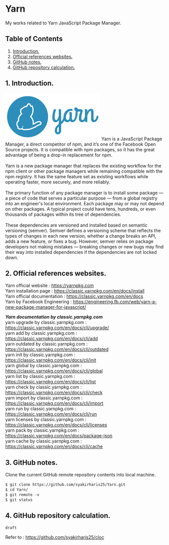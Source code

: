 # Yarn
My works related to Yarn JavaScript Package Manager.

## Table of Contents
1. [Introduction.](#introduction)
2. [Official references websites.](#references)
3. [GitHub notes.](#github)
4. [GitHub repository calculation.](#calculation)

<a name="introduction"></a>
## 1. Introduction.
<img src="yarn.jpg" height="150"> 
Yarn is a JavaScript Package Manager, a direct competitor of npm, and it’s one of the Facebook Open Source projects. It is compatible with npm packages, so it has the great advantage of being a drop-in replacement for npm.
<br /><br />
Yarn is a new package manager that replaces the existing workflow for the npm client or other package managers while remaining compatible with the npm registry. It has the same feature set as existing workflows while operating faster, more securely, and more reliably.
<br /><br />
The primary function of any package manager is to install some package — a piece of code that serves a particular purpose — from a global registry into an engineer's local environment. Each package may or may not depend on other packages. A typical project could have tens, hundreds, or even thousands of packages within its tree of dependencies.
<br /><br />
These dependencies are versioned and installed based on semantic versioning (semver). Semver defines a versioning scheme that reflects the types of changes in each new version, whether a change breaks an API, adds a new feature, or fixes a bug. However, semver relies on package developers not making mistakes — breaking changes or new bugs may find their way into installed dependencies if the dependencies are not locked down.

<a name="references"></a>
## 2. Official references websites. <br />
Yarn official website : https://yarnpkg.com <br />
Yarn installation page : https://classic.yarnpkg.com/en/docs/install <br />
Yarn official documentation : https://classic.yarnpkg.com/en/docs <br />
Yarn by Facebook Engineering : https://engineering.fb.com/web/yarn-a-new-package-manager-for-javascript/ <br />

**_Yarn documentation by classic.yarnpkg.com_** <br />
yarn upgrade by classic.yarnpkg.com : https://classic.yarnpkg.com/en/docs/cli/upgrade/ <br />
yarn add by classic.yarnpkg.com :  https://classic.yarnpkg.com/en/docs/cli/add <br />
yarn outdated by classic.yarnpkg.com : https://classic.yarnpkg.com/en/docs/cli/outdated <br />
yarn init by classic.yarnpkg.com : https://classic.yarnpkg.com/en/docs/cli/init <br />
yarn global by classic.yarnpkg.com : https://classic.yarnpkg.com/en/docs/cli/global <br />
yarn list by classic.yarnpkg.com : https://classic.yarnpkg.com/en/docs/cli/list <br />
yarn check by classic.yarnpkg.com : https://classic.yarnpkg.com/en/docs/cli/check <br />
yarn import by classic.yarnpkg.com : https://classic.yarnpkg.com/en/docs/cli/import <br />
yarn run by classic.yarnpkg.com : https://classic.yarnpkg.com/en/docs/cli/run <br />
yarn licenses by classic.yarnpkg.com : https://classic.yarnpkg.com/en/docs/cli/licenses <br />
yarn pack by classic.yarnpkg.com : https://classic.yarnpkg.com/en/docs/package-json <br />
yarn cache by classic.yarnpkg.com : https://classic.yarnpkg.com/en/docs/cli/cache <br />

<a name="github"></a>
## 3. GitHub notes.
Clone the current GitHub remote repository contents into local machine.
```
$ git clone https://github.com/syakirharis25/Yarn.git
$ cd Yarn/
$ git remote -v
$ git status
```

<a name="calculation"></a>
## 4. GitHub repository calculation.
```
draft
```
Refer to : https://github.com/syakirharis25/cloc
